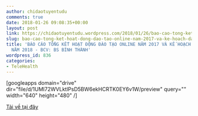 ```yaml
---
author: chidaotuyentudu
comments: true
date: 2018-01-26 09:08:35+00:00
layout: post
link: https://chidaotuyentudu.wordpress.com/2018/01/26/bao-cao-tong-ket-hoat-dong-dao-tao-online-nam-2017-va-ke-hoach-dao-tao-cme-nam-2018-bcv-bs-binh-thanh/
slug: bao-cao-tong-ket-hoat-dong-dao-tao-online-nam-2017-va-ke-hoach-dao-tao-cme-nam-2018-bcv-bs-binh-thanh
title: 'BÁO CÁO TỔNG KẾT HOẠT ĐỘNG ĐÀO TẠO ONLINE NĂM 2017 VÀ KẾ HOẠCH ĐÀO TẠO CME
  NĂM 2018 - BCV: BS BÌNH THÀNH'
wordpress_id: 836
categories:
- TeleHealth
---
```


[googleapps domain="drive" dir="file/d/1UMI72WVLktlPsD5BW6ekHCRTK0EY6v1W/preview" query="" width="640" height="480" /]

[Tải về tại đây](https://drive.google.com/file/d/1UMI72WVLktlPsD5BW6ekHCRTK0EY6v1W/view?usp=sharing)
